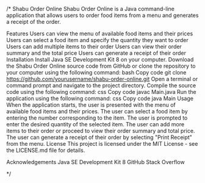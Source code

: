 /* Shabu Order Online
Shabu Order Online is a Java command-line application that allows users to order food items from a menu and generates a receipt of the order.

Features
Users can view the menu of available food items and their prices
Users can select a food item and specify the quantity they want to order
Users can add multiple items to their order
Users can view their order summary and the total price
Users can generate a receipt of their order
Installation
Install Java SE Development Kit 8 on your computer.
Download the Shabu Order Online source code from GitHub or clone the repository to your computer using the following command:
bash
Copy code
git clone https://github.com/yourusername/shabu-order-online.git
Open a terminal or command prompt and navigate to the project directory.
Compile the source code using the following command:
css
Copy code
javac Main.java
Run the application using the following command:
css
Copy code
java Main
Usage
When the application starts, the user is presented with the menu of available food items and their prices.
The user can select a food item by entering the number corresponding to the item.
The user is prompted to enter the desired quantity of the selected item.
The user can add more items to their order or proceed to view their order summary and total price.
The user can generate a receipt of their order by selecting "Print Receipt" from the menu.
License
This project is licensed under the MIT License - see the LICENSE.md file for details.

Acknowledgements
Java SE Development Kit 8
GitHub
Stack Overflow

*/
